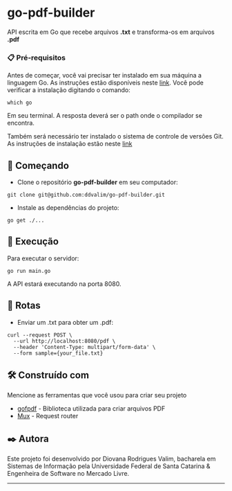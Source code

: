 # go-pdf-builder

API escrita em Go que recebe arquivos **.txt** e transforma-os em arquivos **.pdf** 

### 📋 Pré-requisitos

Antes de começar, você vai precisar ter instalado em sua máquina a linguagem Go. As instruções estão disponíveis neste [link](https://go.dev/doc/install). Você pode verificar a instalação digitando o comando:

```
which go
```

Em seu terminal. A resposta deverá ser o path onde o compilador se encontra.

Também será necessário ter instalado o sistema de controle de versões Git. As instruções de instalação estão neste [link](https://git-scm.com/book/pt-br/v2/Come%C3%A7ando-Instalando-o-Git)

## 🚀 Começando

- Clone o repositório **go-pdf-builder** em seu computador:

```
git clone git@github.com:ddvalim/go-pdf-builder.git
```

- Instale as dependências do projeto:

```
go get ./...
```

## 🔧 Execução

Para executar o servidor:

```
go run main.go
```

A API estará executando na porta 8080.

## 📍 Rotas

- Enviar um .txt para obter um .pdf:

```
curl --request POST \
  --url http://localhost:8080/pdf \
  --header 'Content-Type: multipart/form-data' \
  --form sample={your_file.txt}
```

## 🛠️ Construído com

Mencione as ferramentas que você usou para criar seu projeto

* [gofpdf](https://github.com/jung-kurt/gofpdf/tree/master) - Biblioteca utilizada para criar arquivos PDF
* [Mux](https://pkg.go.dev/github.com/gorilla/mux) - Request router

## ✒️ Autora

Este projeto foi desenvolvido por Diovana Rodrigues Valim, bacharela em Sistemas de Informação pela Universidade Federal de Santa Catarina & Engenheira de Software no Mercado Livre.

---
